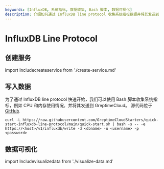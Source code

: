 ```yaml
---
keywords: [InfluxDB, 系统指标, 数据收集, Bash 脚本, 数据可视化]
description: 介绍如何通过 InfluxDB line protocol 收集系统指标数据并将其发送到 GreptimeCloud。
---
```


# InfluxDB Line Protocol

## 创建服务
import Includecreateservice from './create-service.md' 

<Includecreateservice/>

## 写入数据

为了通过 InfluxDB line protocol 快速开始，我们可以使用 Bash 脚本收集系统指标，例如 CPU 和内存使用情况，并将其发送到 GreptimeCloud。
源代码位于 [GitHub](https://github.com/GreptimeCloudStarters/quick-start-influxdb-line-protocol).

```shell
curl -L https://raw.githubusercontent.com/GreptimeCloudStarters/quick-start-influxdb-line-protocol/main/quick-start.sh | bash -s -- -e https://<host>/v1/influxdb/write -d <dbname> -u <username> -p <password>
```

## 数据可视化
import Includevisualizedata from './visualize-data.md' 

<Includevisualizedata/>
